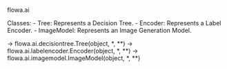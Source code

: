 flowa.ai 
 
Classes: 
    - Tree: Represents a Decision Tree. 
    - Encoder: Represents a Label Encoder. 
    - ImageModel: Represents an Image Generation Model.

 
-> flowa.ai.decisiontree.Tree(object, *, **) 
-> flowa.ai.labelencoder.Encoder(object, *, **) 
-> flowa.ai.imagemodel.ImageModel(object, *, **) 
